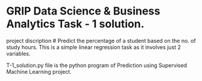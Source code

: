 # GRIP Data Science & Business Analytics Task - 1 solution.

project discription #
Predict the percentage of a student based on the no. of study hours.
This is a simple linear regression task as it involves just 2 variables.

T-1_solution.py file is the python program of Prediction using Supervised Machine Learning project.
